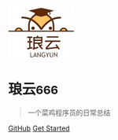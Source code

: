 <!-- _coverpage.md -->

![logo](_media/logo.jpg ':size=WIDTHxHEIGHT')

# 琅云<small>666</small>

> 一个菜鸡程序员的日常总结

[GitHub](https://github.com/docsifyjs/docsify/)
[Get Started](/home)

